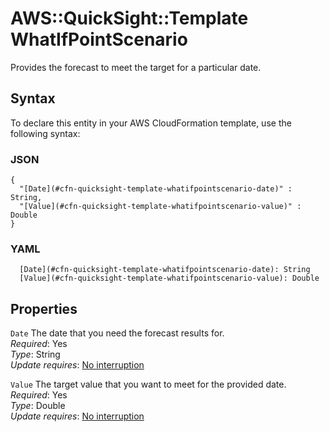 # AWS::QuickSight::Template WhatIfPointScenario<a name="aws-properties-quicksight-template-whatifpointscenario"></a>

Provides the forecast to meet the target for a particular date\.

## Syntax<a name="aws-properties-quicksight-template-whatifpointscenario-syntax"></a>

To declare this entity in your AWS CloudFormation template, use the following syntax:

### JSON<a name="aws-properties-quicksight-template-whatifpointscenario-syntax.json"></a>

```
{
  "[Date](#cfn-quicksight-template-whatifpointscenario-date)" : String,
  "[Value](#cfn-quicksight-template-whatifpointscenario-value)" : Double
}
```

### YAML<a name="aws-properties-quicksight-template-whatifpointscenario-syntax.yaml"></a>

```
  [Date](#cfn-quicksight-template-whatifpointscenario-date): String
  [Value](#cfn-quicksight-template-whatifpointscenario-value): Double
```

## Properties<a name="aws-properties-quicksight-template-whatifpointscenario-properties"></a>

`Date`  <a name="cfn-quicksight-template-whatifpointscenario-date"></a>
The date that you need the forecast results for\.  
*Required*: Yes  
*Type*: String  
*Update requires*: [No interruption](https://docs.aws.amazon.com/AWSCloudFormation/latest/UserGuide/using-cfn-updating-stacks-update-behaviors.html#update-no-interrupt)

`Value`  <a name="cfn-quicksight-template-whatifpointscenario-value"></a>
The target value that you want to meet for the provided date\.  
*Required*: Yes  
*Type*: Double  
*Update requires*: [No interruption](https://docs.aws.amazon.com/AWSCloudFormation/latest/UserGuide/using-cfn-updating-stacks-update-behaviors.html#update-no-interrupt)